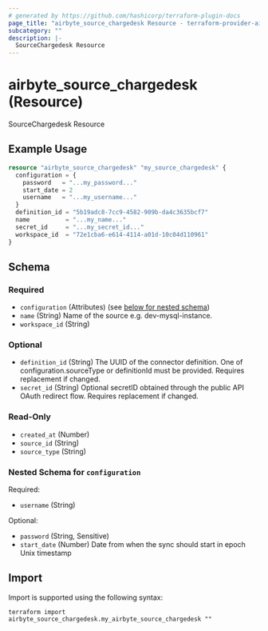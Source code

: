 ```yaml
---
# generated by https://github.com/hashicorp/terraform-plugin-docs
page_title: "airbyte_source_chargedesk Resource - terraform-provider-airbyte"
subcategory: ""
description: |-
  SourceChargedesk Resource
---
```


# airbyte_source_chargedesk (Resource)

SourceChargedesk Resource

## Example Usage

```terraform
resource "airbyte_source_chargedesk" "my_source_chargedesk" {
  configuration = {
    password   = "...my_password..."
    start_date = 2
    username   = "...my_username..."
  }
  definition_id = "5b19adc8-7cc9-4582-909b-da4c3635bcf7"
  name          = "...my_name..."
  secret_id     = "...my_secret_id..."
  workspace_id  = "72e1cba6-e614-4114-a01d-10c04d110961"
}
```

<!-- schema generated by tfplugindocs -->
## Schema

### Required

- `configuration` (Attributes) (see [below for nested schema](#nestedatt--configuration))
- `name` (String) Name of the source e.g. dev-mysql-instance.
- `workspace_id` (String)

### Optional

- `definition_id` (String) The UUID of the connector definition. One of configuration.sourceType or definitionId must be provided. Requires replacement if changed.
- `secret_id` (String) Optional secretID obtained through the public API OAuth redirect flow. Requires replacement if changed.

### Read-Only

- `created_at` (Number)
- `source_id` (String)
- `source_type` (String)

<a id="nestedatt--configuration"></a>
### Nested Schema for `configuration`

Required:

- `username` (String)

Optional:

- `password` (String, Sensitive)
- `start_date` (Number) Date from when the sync should start in epoch Unix timestamp

## Import

Import is supported using the following syntax:

```shell
terraform import airbyte_source_chargedesk.my_airbyte_source_chargedesk ""
```
